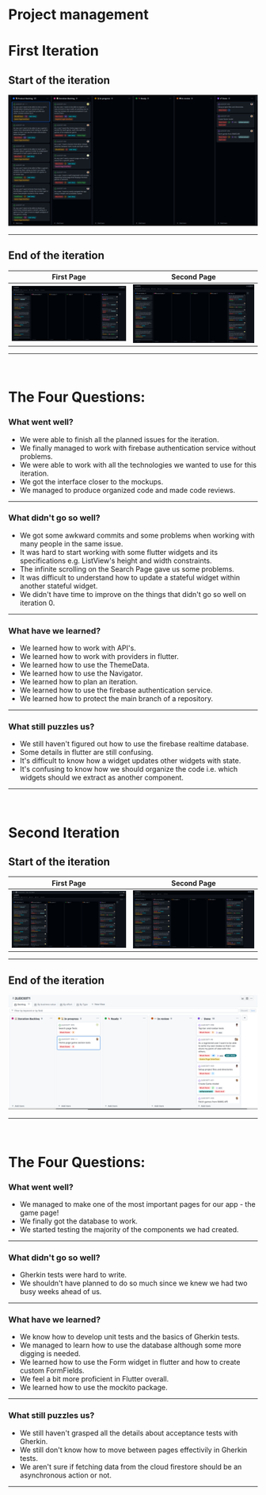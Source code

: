 # Project management

# First Iteration


## Start of the iteration

![Iteration 1 Start](../images/iteration1start.png)

---
## End of the iteration

First Page           |  Second Page
:-------------------------:|:-------------------------:
![Iteration 1 End](../images/iteration1end1.1.png)  |  ![Iteration 1 End](../images/iteration1end1.2.png)

---
</br>

# The Four Questions:


### <b>What went well?</b>
- We were able to finish all the planned issues for the iteration.
- We finally managed to work with firebase authentication service without problems.
- We were able to work with all the technologies we wanted to use for this iteration.
- We got the interface closer to the mockups.
- We managed to produce organized code and made code reviews.

---
### <b>What didn't go so well?</b>
- We got some awkward commits and some problems when working with many people in the same issue.
- It was hard to start working with some flutter widgets and its specifications e.g. ListView's height and width constraints.
- The infinite scrolling on the Search Page gave us some problems.
- It was difficult to understand how to update a stateful widget within another stateful widget.
- We didn't have time to improve on the things that didn't go so well on iteration 0.

---
### <b>What have we learned?</b>
- We learned how to work with API's. 
- We learned how to work with providers in flutter.
- We learned how to use the ThemeData.
- We learned how to use the Navigator.
- We learned how to plan an iteration.
- We learned how to use the firebase authentication service.
- We learned how to protect the main branch of a repository.


---
### <b>What still puzzles us?</b>
- We still haven't figured out how to use the firebase realtime database.
- Some details in flutter are still confusing. 
- It's difficult to know how a widget updates other widgets with state.
- It's confusing to know how we should organize the code i.e. which widgets should we extract as another component.

---
</br>



# Second Iteration


## Start of the iteration

First Page           |  Second Page
:-------------------------:|:-------------------------:
![Iteration 2 Start](../images/iteration2start.png)  |  ![Iteration 2 Start](../images/iteration2.2start.png)

---
## End of the iteration

![Iteration 2 End](../images/iteration2end.png)

---
</br>

# The Four Questions:


### <b>What went well?</b>
- We managed to make one of the most important pages for our app - the game page! 
- We finally got the database to work.
- We started testing the majority of the components we had created.

---
### <b>What didn't go so well?</b>
- Gherkin tests were hard to write.
- We shouldn't have planned to do so much since we knew we had two busy weeks ahead of us.

---
### <b>What have we learned?</b>
- We know how to develop unit tests and the basics of Gherkin tests.
- We managed to learn how to use the database although some more digging is needed.
- We learned how to use the Form widget in flutter and how to create custom FormFields.
- We feel a bit more proficient in Flutter overall.
- We learned how to use the mockito package.

---
### <b>What still puzzles us?</b>
- We still haven't grasped all the details about acceptance tests with Gherkin.
- We still don't know how to move between pages effectivily in Gherkin tests.
- We aren't sure if fetching data from the cloud firestore should be an asynchronous action or not.

---
</br>

